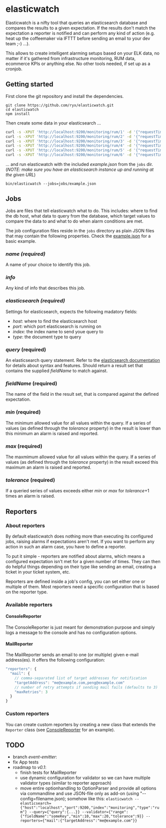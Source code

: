 # elasticwatch

Elasticwatch is a nifty tool that queries an elasticsearch database and compares the results to a given expectation. If the results don't match the expectation a reporter is notified and can perform any kind of action (e.g. heat up the coffeemaker via IFTTT before sending an email to your dev team ;-) ...).

This allows to create intelligent alarming setups based on your ELK data, no matter if it's gathered from infrastructure monitoring, RUM data, ecommerce KPIs or anything else. No other tools needed, if set up as a cronjob.

## Getting started

First clone the git repository and install the dependencies.
```
git clone https://github.com/ryx/elasticwatch.git
cd elasticwatch
npm install
```

Then create some data in your elasticsearch ...
```bash
curl -s -XPUT 'http://localhost:9200/monitoring/rum/1' -d '{"requestTime":43,"responseTime":224,"renderTime":568,"timestamp":"2015-03-06T11:47:34"}'
curl -s -XPUT 'http://localhost:9200/monitoring/rum/2' -d '{"requestTime":49,"responseTime":312,"renderTime":619,"timestamp":"2015-03-06T12:02:34"}'
curl -s -XPUT 'http://localhost:9200/monitoring/rum/3' -d '{"requestTime":41,"responseTime":275,"renderTime":597,"timestamp":"2015-03-06T12:17:34"}'
curl -s -XPUT 'http://localhost:9200/monitoring/rum/4' -d '{"requestTime":42,"responseTime":301,"renderTime":542,"timestamp":"2015-03-06T12:32:34"}'
curl -s -XPUT 'http://localhost:9200/monitoring/rum/5' -d '{"requestTime":48,"responseTime":308,"renderTime":604,"timestamp":"2015-03-06T12:47:34"}'
curl -s -XPUT 'http://localhost:9200/monitoring/rum/6' -d '{"requestTime":43,"responseTime":256,"renderTime":531,"timestamp":"2015-03-06T13:02:34"}'
```

... and run elasticwatch with the included *example.json* from the `jobs` dir. (*NOTE: make sure you have an elasticsearch instance up and running at the given URL*)
```
bin/elasticwatch --jobs=jobs/example.json
```

## Jobs
Jobs are files that tell elasticwatch what to do. This includes: where to find the db host, what data to query from the database, which target values to compare the data to and what to do when alarm conditions are met.

The job configuration files reside in the `jobs` directory as plain JSON files that may contain the following properties. Check the [example.json](jobs/example.json) for a basic example.

### *name (required)*
A name of your choice to identify this job.

### *info*
Any kind of info that describes this job.

### *elasticsearch (required)*
Settings for elasticsearch, expects the following madatory fields:
- *host*: where to find the elasticsearch host
- *port*: which port elasticsearch is running on
- *index*: the index name to send youe query to
- *type*: the document type to query

### *query* (required)
An elasticsearch query statement. Refer to the [elasticsearch documentation](http://www.elasticsearch.org/guide/en/elasticsearch/reference/current) for details about syntax and features. Should return a result set that contains the supplied *fieldName* to match against.

### *fieldName* (required)
The name of the field in the result set, that is compared against the defined expectation.

### *min* (required)
The minimum allowed value for all values within the query. If a series of values (as defined through the *tolerance* property) in the result is lower than this minimum an alarm is raised and reported.

### *max* (required)
The maxmimum allowed value for all values within the query. If a series of values (as defined through the *tolerance* property) in the result exceed this maximum an alarm is raised and reported.

### *tolerance* (required)
If a queried series of values exceeds either *min* or *max* for *tolerance*+1 times an alarm is raised.

## Reporters

### About reporters
By default elasticwatch does nothing more than executing its configured jobs, raising alarms if expectations aren't met. If you want to perform any action in such an alarm case, you have to define a reporter.

To put it simple - reporters are notified about alarms, which means a configured expectation isn't met for a given number of times. They can then do helpful things depending on their type like sending an email, creating a ticket in your ticket system, etc.

Reporters are defined inside a job's config, you can set either one or multiple of them. Most reporters need a specific configuration that is based on the reporter type.

### Available reporters

#### ConsoleReporter
The ConsoleReporter is just meant for demonstration purpose and simply logs a message to the console and has no configuration options.

#### MailReporter
The MailReporter sends an email to one (or multiple) given e-mail address(es). It offers the following configuration:
```javascript
"reporters": {
  "mail": {
    // comma-separated list of target addresses for notification
    "targetAddress": "me@example.com,peng@example.com"
    // number of retry attempts if sending mail fails (defaults to 3)
    "maxRetries": 3
  }
}
```

### Custom reporters
You can create custom reporters by creating a new class that extends the `Reporter` class (see [ConsoleReporter](src/reporters/console.coffee) for an example).

## TODO
- branch *event-emitter*:
 - fix App tests
- roadmap to *v0.1*:
  - finish tests for MailReporter
  - use dynamic configuration for validator so we can have multiple validator types (similar to reporter approach)
  - move entire optionhandling to OptionParser and provide all options via commandline and use JSON-file only as add-on (using "--config=filename.json); somehow like this: ```elasticwatch
 --elasticsearch={"host":"localhost","port":9200,"index":"monitoring","type":"rum"} --query={"query":{...}} --validator={"range":{"fieldName":"someKey","min":10,"max":20,"tolerance":9}} --reporters={"mail":{"targetAddress":"me@example.com"}}```
